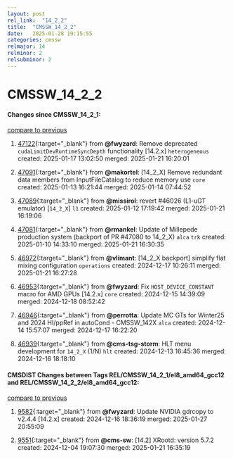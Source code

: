 ```yaml
---
layout: post
rel_link:  "14_2_2"
title:  "CMSSW_14_2_2"
date:   2025-01-28 19:15:55
categories: cmssw
relmajor: 14
relminor: 2
relsubminor: 2
---
```


# CMSSW_14_2_2
#### Changes since CMSSW_14_2_1:
[compare to previous](https://github.com/cms-sw/cmssw/compare/CMSSW_14_2_1...CMSSW_14_2_2)



1. [47122](http://github.com/cms-sw/cmssw/pull/47122){:target="_blank"}  from **@fwyzard**: Remove deprecated `cudaLimitDevRuntimeSyncDepth` functionality [14.2.x] `heterogeneous` created: 2025-01-17 13:02:50 merged: 2025-01-21 16:20:01

2. [47091](http://github.com/cms-sw/cmssw/pull/47091){:target="_blank"}  from **@makortel**: [14_2_X] Remove redundant data members from InputFileCatalog to reduce memory use `core` created: 2025-01-13 16:21:44 merged: 2025-01-14 07:44:52

3. [47089](http://github.com/cms-sw/cmssw/pull/47089){:target="_blank"}  from **@missirol**: revert #46026 (L1-uGT emulator) [`14_2_X`] `l1` created: 2025-01-12 17:19:42 merged: 2025-01-21 16:19:06

4. [47081](http://github.com/cms-sw/cmssw/pull/47081){:target="_blank"}  from **@rmankel**: Update of Millepede production system (backport of PR #47080 to 14_2_X) `alca` `trk` created: 2025-01-10 14:33:10 merged: 2025-01-21 16:30:35

5. [46972](http://github.com/cms-sw/cmssw/pull/46972){:target="_blank"}  from **@vlimant**: [14_2_X backport] simplify flat mixing configuration `operations` created: 2024-12-17 10:26:11 merged: 2025-01-21 16:27:28

6. [46953](http://github.com/cms-sw/cmssw/pull/46953){:target="_blank"}  from **@fwyzard**: Fix `HOST_DEVICE_CONSTANT` macro for AMD GPUs [14.2.x] `core` created: 2024-12-15 14:39:09 merged: 2024-12-18 08:52:42

7. [46946](http://github.com/cms-sw/cmssw/pull/46946){:target="_blank"}  from **@perrotta**: Update MC GTs for Winter25 and 2024 HI/ppRef in autoCond - CMSSW_142X `alca` created: 2024-12-14 15:57:07 merged: 2024-12-17 16:22:20

8. [46939](http://github.com/cms-sw/cmssw/pull/46939){:target="_blank"}  from **@cms-tsg-storm**: HLT menu development for `14_2_X` (1/N)  `hlt` created: 2024-12-13 16:45:36 merged: 2024-12-16 18:18:10

#### CMSDIST Changes between Tags REL/CMSSW_14_2_1/el8_amd64_gcc12 and REL/CMSSW_14_2_2/el8_amd64_gcc12:
[compare to previous](https://github.com/cms-sw/cmsdist/compare/REL/CMSSW_14_2_1/el8_amd64_gcc12...REL/CMSSW_14_2_2/el8_amd64_gcc12)



1. [9582](http://github.com/cms-sw/cmsdist/pull/9582){:target="_blank"}  from **@fwyzard**: Update NVIDIA gdrcopy to v2.4.4 [14.2.x] created: 2024-12-16 18:36:19 merged: 2025-01-27 20:55:09

2. [9551](http://github.com/cms-sw/cmsdist/pull/9551){:target="_blank"}  from **@cms-sw**: [14.2] XRootd: version 5.7.2 created: 2024-12-04 19:07:30 merged: 2025-01-21 16:35:19
